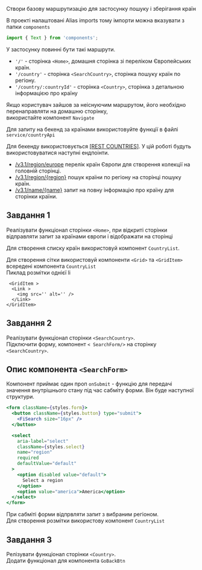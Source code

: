 Створи базову маршрутизацію для застосунку пошуку і зберігання країн

В проекті налаштовані Alias imports тому імпорти можна вказувати з папки
`components`

```jsx
import { Text } from 'components';
```

У застосунку повинні бути такі маршрути.

- `'/'` - сторінка `<Home>`, домашня сторінка зі переліком Європейських країн.
- `'/country'` - сторінка `<SearchCountry>`, сторінка пошуку країн по регіону.
- `'/country/:countryId'` - сторінка `<Country>`, сторінка з детальною
  інформацією про країну

Якщо користувач зайшов за неіснуючим маршрутом, його необхідно перенаправляти на
домашню сторінку,\
використайте компонент `Navigate`

Для запиту на бекенд за країнами використовуйте функції в файлі
`service/countryApi`

Для бекенду використовується [[REST COUNTRIES]](https://restcountries.com/). У
цій роботі будуть використовуватися наступні ендпоінти.

- [/v3.1/region/europe](https://restcountries.com/v3.1/subregion/europe) перелік
  країн Європи для створення колекції на головній сторінці.
- [/v3.1/region/{region}](https://restcountries.com/#api-endpoints-v3-region)
  пошук країни по регіону на сторінці пошуку країн.
- [/v3.1/name/{name}](https://restcountries.com/#api-endpoints-v3-name) запит на
  повну інформацію про країну для сторінки країни.

## Завдання 1

Реалізувати функціонал сторінки `<Home>`, при відкриті сторінки відправляти
запит за країнами європи і відображати на сторінці

Для створення списку країн використовуй компонент `CountryList`.

Для створення сітки використовуй компоненти `<Grid>` та `<GridItem>`\
всередені компонента `CountryList`\
Пиклад розмітки однієї li

```
 <GridItem >
  <Link >
    <img src='' alt='' />
  </Link>
</GridItem>
```

## Завдання 2

Реалізувати функціонал сторінки `<SearchCountry>`.\
Підключити форму, компонент `< SearchForm/>` на сторінку `<SearchCountry>`.

## Опис компонента `<SearchForm>`

Компонент приймає один проп `onSubmit` - функцію для передачі значення
внутрішнього стану під час сабміту форми. Він буде наступної структури.

```jsx
<form className={styles.form}>
  <button className={styles.button} type="submit">
    <FiSearch size="16px" />
  </button>

  <select
    aria-label="select"
    className={styles.select}
    name="region"
    required
    defaultValue="default"
  >
    <option disabled value="default">
      Select a region
    </option>
    <option value="america">America</option>
  </select>
</form>
```

При сабміті форми відпрвляти запит з вибраним регіоном.\
Для створення розмітки використову компонент `CountryList`

## Завдання 3

Релізувати функціонал сторінки `<Country>`.\
Додати функціонал для компонента `GoBackBtn`
